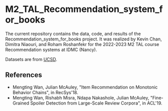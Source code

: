 # M2_TAL_Recommendation_system_for_books
The current repository contains the data, code, and results of the Recommendation_system_for_books project. It was realized by Kevin Chan, Dimitra Niaouri, and Roham Roshanfekr for the 2022-2023 M2 TAL course Recommendation systems at IDMC (Nancy).

Datasets are from [UCSD](https://sites.google.com/eng.ucsd.edu/ucsdbookgraph/home?pli=1).

## References
- Mengting Wan, Julian McAuley, "Item Recommendation on Monotonic Behavior Chains", in RecSys'18. 
- Mengting Wan, Rishabh Misra, Ndapa Nakashole, Julian McAuley, "Fine-Grained Spoiler Detection from Large-Scale Review Corpora", in ACL'19.
